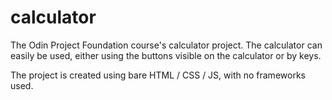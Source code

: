 # calculator

The Odin Project Foundation course's calculator project. The calculator can easily be used, either using the buttons visible on the calculator or by keys.

The project is created using bare HTML / CSS / JS, with no frameworks used.

